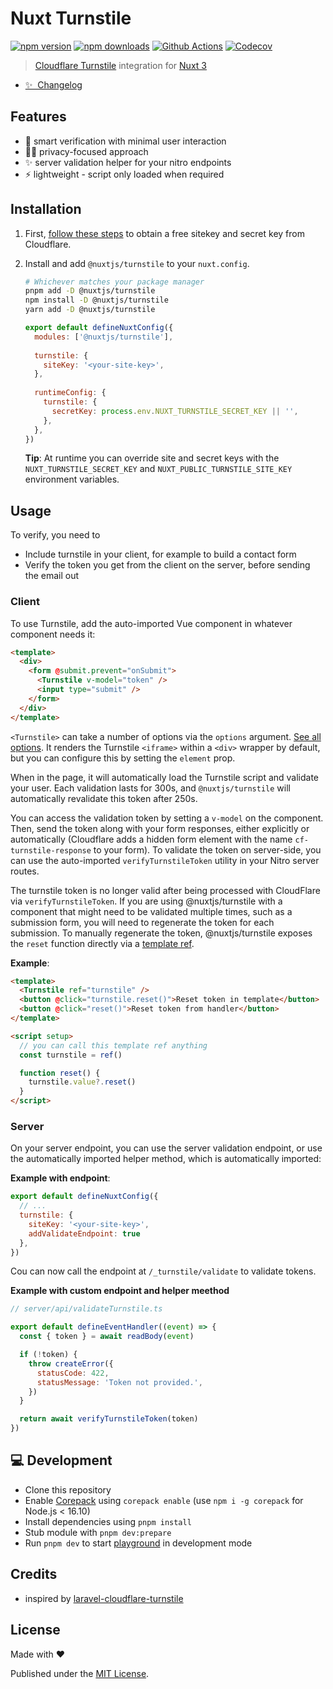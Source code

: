 # Nuxt Turnstile

[![npm version][npm-version-src]][npm-version-href]
[![npm downloads][npm-downloads-src]][npm-downloads-href]
[![Github Actions][github-actions-src]][github-actions-href]
[![Codecov][codecov-src]][codecov-href]

> [Cloudflare Turnstile](https://developers.cloudflare.com/turnstile/) integration for [Nuxt 3](https://v3.nuxtjs.org)

- [✨ &nbsp;Changelog](https://github.com/nuxt-modules/turnstile/blob/main/CHANGELOG.md)
<!-- - [▶️ &nbsp;Online playground](https://stackblitz.com/github/nuxt-modules/turnstile/tree/main/playground) -->

## Features

- 💪 smart verification with minimal user interaction
- 🕵️‍♀️ privacy-focused approach
- ✨ server validation helper for your nitro endpoints
- ⚡️ lightweight - script only loaded when required

## Installation

1. First, [follow these steps](https://developers.cloudflare.com/turnstile/get-started/) to obtain a free sitekey and secret key from Cloudflare.

2. Install and add `@nuxtjs/turnstile` to your `nuxt.config`.

   ```bash
   # Whichever matches your package manager
   pnpm add -D @nuxtjs/turnstile
   npm install -D @nuxtjs/turnstile
   yarn add -D @nuxtjs/turnstile
   ```

   ```js
   export default defineNuxtConfig({
     modules: ['@nuxtjs/turnstile'],
     
     turnstile: {
       siteKey: '<your-site-key>',
     },
     
     runtimeConfig: {
       turnstile: {
         secretKey: process.env.NUXT_TURNSTILE_SECRET_KEY || '',
       },
     },
   })
   ```

   **Tip**: At runtime you can override site and secret keys with the `NUXT_TURNSTILE_SECRET_KEY` and `NUXT_PUBLIC_TURNSTILE_SITE_KEY` environment variables.

## Usage

To verify, you need to
- Include turnstile in your client, for example to build a contact form
- Verify the token you get from the client on the server, before sending the email out

### Client

To use Turnstile, add the auto-imported Vue component in whatever component needs it:

```html
<template>
  <div>
    <form @submit.prevent="onSubmit">
      <Turnstile v-model="token" />
      <input type="submit" />
    </form>
  </div>
</template>
```

`<Turnstile>` can take a number of options via the `options` argument. [See all options](./src/runtime/types.ts). It renders the Turnstile `<iframe>` within a `<div>` wrapper by default, but you can configure this by setting the `element` prop.

When in the page, it will automatically load the Turnstile script and validate your user. Each validation lasts for 300s, and `@nuxtjs/turnstile` will automatically revalidate this token after 250s.

You can access the validation token by setting a `v-model` on the component. Then, send the token along with your form responses, either explicitly or automatically (Cloudflare adds a hidden form element with the name `cf-turnstile-response` to your form). To validate the token on server-side, you can use the auto-imported `verifyTurnstileToken` utility in your Nitro server routes.

The turnstile token is no longer valid after being processed with CloudFlare via `verifyTurnstileToken`. If you are using @nuxtjs/turnstile with a component that might need to be validated multiple times, such as a submission form, you will need to regenerate the token for each submission. To manually regenerate the token, @nuxtjs/turnstile exposes the `reset` function directly via a [template ref](https://vuejs.org/guide/essentials/template-refs.html).

**Example**:

```html
<template>
  <Turnstile ref="turnstile" />
  <button @click="turnstile.reset()">Reset token in template</button>
  <button @click="reset()">Reset token from handler</button>
</template>

<script setup>
  // you can call this template ref anything
  const turnstile = ref()

  function reset() {
    turnstile.value?.reset()
  }
</script>
```

### Server

On your server endpoint, you can use the server validation endpoint, or use the automatically imported helper method, which is automatically imported:

**Example with endpoint**:

```js
export default defineNuxtConfig({
  // ...
  turnstile: {
    siteKey: '<your-site-key>',
    addValidateEndpoint: true
  },
})
```

Cou can now call the endpoint at `/_turnstile/validate` to validate tokens.

**Example with custom endpoint and helper meethod**

```js
// server/api/validateTurnstile.ts

export default defineEventHandler((event) => {
  const { token } = await readBody(event)

  if (!token) {
    throw createError({
      statusCode: 422,
      statusMessage: 'Token not provided.',
    })
  }

  return await verifyTurnstileToken(token)
})
```

## 💻 Development

- Clone this repository
- Enable [Corepack](https://github.com/nodejs/corepack) using `corepack enable` (use `npm i -g corepack` for Node.js < 16.10)
- Install dependencies using `pnpm install`
- Stub module with `pnpm dev:prepare`
- Run `pnpm dev` to start [playground](./playground) in development mode

## Credits

- inspired by [laravel-cloudflare-turnstile](https://github.com/ryangjchandler/laravel-cloudflare-turnstile)

## License

Made with ❤️

Published under the [MIT License](./LICENCE).

<!-- Badges -->

[npm-version-src]: https://img.shields.io/npm/v/@nuxtjs/turnstile?style=flat-square
[npm-version-href]: https://npmjs.com/package/@nuxtjs/turnstile
[npm-downloads-src]: https://img.shields.io/npm/dm/@nuxtjs/turnstile?style=flat-square
[npm-downloads-href]: https://npmjs.com/package/@nuxtjs/turnstile
[github-actions-src]: https://img.shields.io/github/workflow/status/nuxt-modules/turnstile/ci/main?style=flat-square
[github-actions-href]: https://github.com/nuxt-modules/turnstile/actions?query=workflow%3Aci
[codecov-src]: https://img.shields.io/codecov/c/gh/nuxt-modules/turnstile/main?style=flat-square
[codecov-href]: https://codecov.io/gh/nuxt-modules/turnstile
